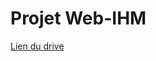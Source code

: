 # Projet Web-IHM

[Lien du drive](https://drive.google.com/drive/u/0/folders/10AicmWCYztUl-gz1vEhxgxGWnEvKsUsb)
